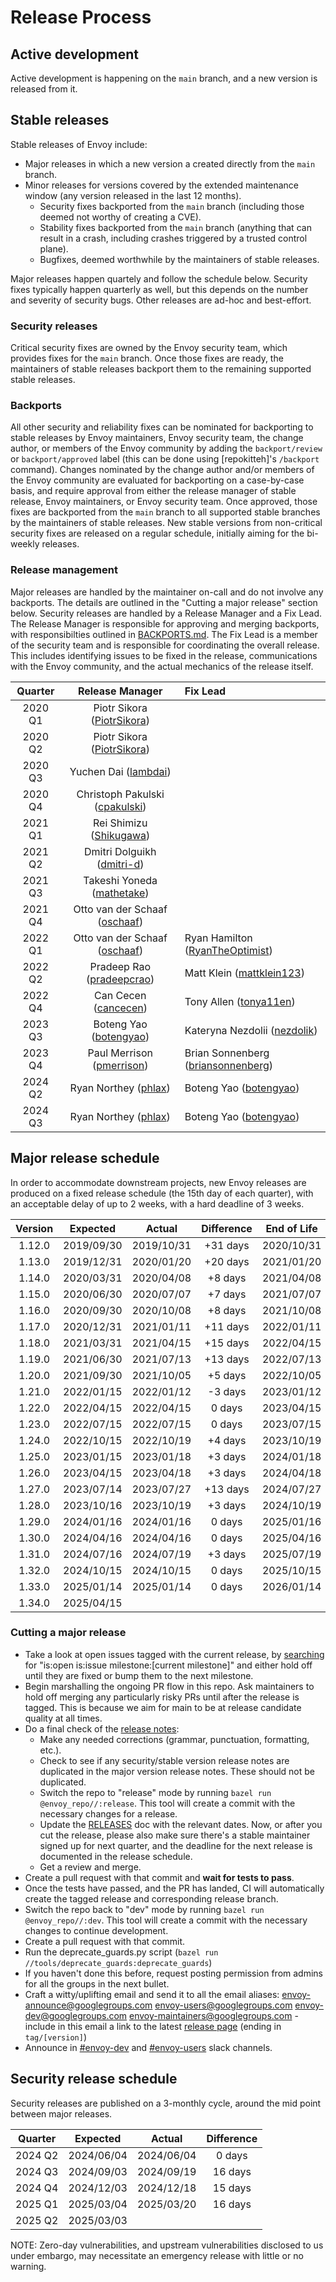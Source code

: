 # Release Process

## Active development

Active development is happening on the `main` branch, and a new version is released from it.

## Stable releases

Stable releases of Envoy include:

* Major releases in which a new version a created directly from the `main` branch.
* Minor releases for versions covered by the extended maintenance window (any version released in the last 12 months).
  * Security fixes backported from the `main` branch (including those deemed not worthy
    of creating a CVE).
  * Stability fixes backported from the `main` branch (anything that can result in a crash,
    including crashes triggered by a trusted control plane).
  * Bugfixes, deemed worthwhile by the maintainers of stable releases.

Major releases happen quartely and follow the schedule below. Security fixes typically happen
quarterly as well, but this depends on the number and severity of security bugs. Other releases
are ad-hoc and best-effort.

### Security releases

Critical security fixes are owned by the Envoy security team, which provides fixes for the
`main` branch. Once those fixes are ready, the maintainers
of stable releases backport them to the remaining supported stable releases.

### Backports

All other security and reliability fixes can be nominated for backporting to stable releases
by Envoy maintainers, Envoy security team, the change author, or members of the Envoy community
by adding the `backport/review` or `backport/approved` label (this can be done using [repokitteh]'s
`/backport` command). Changes nominated by the change author and/or members of the Envoy community
are evaluated for backporting on a case-by-case basis, and require approval from either the release
manager of stable release, Envoy maintainers, or Envoy security team. Once approved, those fixes
are backported from the `main` branch to all supported stable branches by the maintainers of
stable releases. New stable versions from non-critical security fixes are released on a regular
schedule, initially aiming for the bi-weekly releases.

### Release management

Major releases are handled by the maintainer on-call and do not involve any backports.
The details are outlined in the "Cutting a major release" section below.
Security releases are handled by a Release Manager and a Fix Lead. The Release Manager is
responsible for approving and merging backports, with responsibilties outlined
in [BACKPORTS.md](BACKPORTS.md).
The Fix Lead is a member of the security
team and is responsible for coordinating the overall release. This includes identifying
issues to be fixed in the release, communications with the Envoy community, and the
actual mechanics of the release itself.

| Quarter |       Release Manager                                          |         Fix Lead                                                         |
|:-------:|:--------------------------------------------------------------:|:-------------------------------------------------------------------------|
| 2020 Q1 | Piotr Sikora ([PiotrSikora](https://github.com/PiotrSikora))   |                                                                          |
| 2020 Q2 | Piotr Sikora ([PiotrSikora](https://github.com/PiotrSikora))   |                                                                          |
| 2020 Q3 | Yuchen Dai ([lambdai](https://github.com/lambdai))             |                                                                          |
| 2020 Q4 | Christoph Pakulski ([cpakulski](https://github.com/cpakulski)) |                                                                          |
| 2021 Q1 | Rei Shimizu ([Shikugawa](https://github.com/Shikugawa))        |                                                                          |
| 2021 Q2 | Dmitri Dolguikh ([dmitri-d](https://github.com/dmitri-d))      |                                                                          |
| 2021 Q3 | Takeshi Yoneda ([mathetake](https://github.com/mathetake))     |                                                                          |
| 2021 Q4 | Otto van der Schaaf ([oschaaf](https://github.com/oschaaf))    |                                                                          |
| 2022 Q1 | Otto van der Schaaf ([oschaaf](https://github.com/oschaaf))    | Ryan Hamilton ([RyanTheOptimist](https://github.com/RyanTheOptimist))    |
| 2022 Q2 | Pradeep Rao ([pradeepcrao](https://github.com/pradeepcrao))    | Matt Klein ([mattklein123](https://github.com/mattklein123))             |
| 2022 Q4 | Can Cecen ([cancecen](https://github.com/cancecen))            | Tony Allen ([tonya11en](https://github.com/tonya11en))                   |
| 2023 Q3 | Boteng Yao ([botengyao](https://github.com/botengyao))         | Kateryna Nezdolii ([nezdolik](https://github.com/nezdolik))              |
| 2023 Q4 | Paul Merrison ([pmerrison](https://github.com/pmerrison))      | Brian Sonnenberg ([briansonnenberg](https://github.com/briansonnenberg)) |
| 2024 Q2 | Ryan Northey ([phlax](https://github.com/phlax))               | Boteng Yao ([botengyao](https://github.com/botengyao))                   |
| 2024 Q3 | Ryan Northey ([phlax](https://github.com/phlax))               | Boteng Yao ([botengyao](https://github.com/botengyao))                   |

## Major release schedule

In order to accommodate downstream projects, new Envoy releases are produced on a fixed release
schedule (the 15th day of each quarter), with an acceptable delay of up to 2 weeks, with a hard
deadline of 3 weeks.

| Version |  Expected  |   Actual   | Difference | End of Life |
|:-------:|:----------:|:----------:|:----------:|:-----------:|
| 1.12.0  | 2019/09/30 | 2019/10/31 |  +31 days  | 2020/10/31  |
| 1.13.0  | 2019/12/31 | 2020/01/20 |  +20 days  | 2021/01/20  |
| 1.14.0  | 2020/03/31 | 2020/04/08 |   +8 days  | 2021/04/08  |
| 1.15.0  | 2020/06/30 | 2020/07/07 |   +7 days  | 2021/07/07  |
| 1.16.0  | 2020/09/30 | 2020/10/08 |   +8 days  | 2021/10/08  |
| 1.17.0  | 2020/12/31 | 2021/01/11 |  +11 days  | 2022/01/11  |
| 1.18.0  | 2021/03/31 | 2021/04/15 |  +15 days  | 2022/04/15  |
| 1.19.0  | 2021/06/30 | 2021/07/13 |  +13 days  | 2022/07/13  |
| 1.20.0  | 2021/09/30 | 2021/10/05 |   +5 days  | 2022/10/05  |
| 1.21.0  | 2022/01/15 | 2022/01/12 |   -3 days  | 2023/01/12  |
| 1.22.0  | 2022/04/15 | 2022/04/15 |    0 days  | 2023/04/15  |
| 1.23.0  | 2022/07/15 | 2022/07/15 |    0 days  | 2023/07/15  |
| 1.24.0  | 2022/10/15 | 2022/10/19 |   +4 days  | 2023/10/19  |
| 1.25.0  | 2023/01/15 | 2023/01/18 |   +3 days  | 2024/01/18  |
| 1.26.0  | 2023/04/15 | 2023/04/18 |   +3 days  | 2024/04/18  |
| 1.27.0  | 2023/07/14 | 2023/07/27 |  +13 days  | 2024/07/27  |
| 1.28.0  | 2023/10/16 | 2023/10/19 |   +3 days  | 2024/10/19  |
| 1.29.0  | 2024/01/16 | 2024/01/16 |    0 days  | 2025/01/16  |
| 1.30.0  | 2024/04/16 | 2024/04/16 |    0 days  | 2025/04/16  |
| 1.31.0  | 2024/07/16 | 2024/07/19 |   +3 days  | 2025/07/19  |
| 1.32.0  | 2024/10/15 | 2024/10/15 |    0 days  | 2025/10/15  |
| 1.33.0  | 2025/01/14 | 2025/01/14 |    0 days  | 2026/01/14  |
| 1.34.0  | 2025/04/15 |            |            |             |

### Cutting a major release

* Take a look at open issues tagged with the current release, by
  [searching](https://github.com/envoyproxy/envoy/issues) for
  "is:open is:issue milestone:[current milestone]" and either hold off until
  they are fixed or bump them to the next milestone.
* Begin marshalling the ongoing PR flow in this repo. Ask maintainers to hold off merging any
  particularly risky PRs until after the release is tagged. This is because we aim for main to be
  at release candidate quality at all times.
* Do a final check of the [release notes](changelogs/current.yaml):
  * Make any needed corrections (grammar, punctuation, formatting, etc.).
  * Check to see if any security/stable version release notes are duplicated in
    the major version release notes. These should not be duplicated.
  * Switch the repo to "release" mode by running `bazel run @envoy_repo//:release`. This tool
    will create a commit with the necessary changes for a release.
  * Update the [RELEASES](RELEASES.md) doc with the relevant dates. Now, or after you cut the
    release, please also make sure there's a stable maintainer signed up for next quarter,
    and the deadline for the next release is documented in the release schedule.
  * Get a review and merge.
* Create a pull request with that commit and **wait for tests to pass**.
* Once the tests have passed, and the PR has landed, CI will automatically create the tagged release and corresponding release branch.
* Switch the repo back to "dev" mode by running `bazel run @envoy_repo//:dev`. This tool will create a commit with the
  necessary changes to continue development.
* Create a pull request with that commit.
* Run the deprecate_guards.py script (`bazel run //tools/deprecate_guards:deprecate_guards`)
* If you haven't done this before, request posting permission from admins for all the groups in the next bullet.
* Craft a witty/uplifting email and send it to all the email aliases:
envoy-announce@googlegroups.com
envoy-users@googlegroups.com
envoy-dev@googlegroups.com
envoy-maintainers@googlegroups.com -
include in this email a link to the latest [release page](https://github.com/envoyproxy/envoy/releases) (ending in `tag/[version]`)
* Announce in [#envoy-dev](https://envoyproxy.slack.com/archives/C78HA81DH) and [#envoy-users](https://envoyproxy.slack.com/archives/C78M4KW76) slack channels.

## Security release schedule

Security releases are published on a 3-monthly cycle, around the mid point between major releases.

| Quarter |  Expected  |   Actual   | Difference |
|:-------:|:----------:|:----------:|:----------:|
| 2024 Q2 | 2024/06/04 | 2024/06/04 |   0 days   |
| 2024 Q3 | 2024/09/03 | 2024/09/19 |  16 days   |
| 2024 Q4 | 2024/12/03 | 2024/12/18 |  15 days   |
| 2025 Q1 | 2025/03/04 | 2025/03/20 |  16 days   |
| 2025 Q2 | 2025/03/03 |            |            |

NOTE: Zero-day vulnerabilities, and upstream vulnerabilities disclosed to us under embargo, may necessitate an emergency release with little or no warning.
